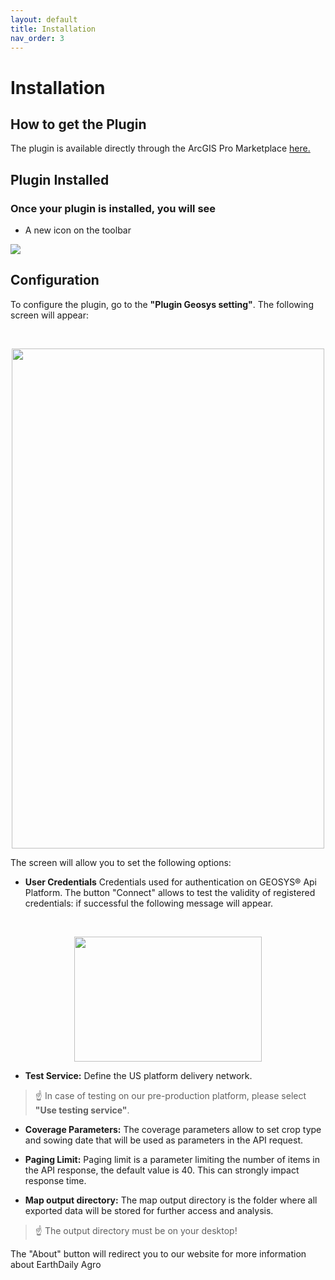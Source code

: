 ```yaml
---
layout: default
title: Installation
nav_order: 3
---
```



# Installation

## How to get the Plugin
The plugin is available directly through the ArcGIS Pro Marketplace [here.](https://www.esri.com/en-us/arcgis-marketplace/overview)

## Plugin Installed

 ### Once your plugin is installed, you will see

 - A new icon on the toolbar

![](https://github.com/GEOSYS/Images/blob/main/ArcGIS/Icon_toolbar.png)

## Configuration


To configure the plugin, go to the <Strong>"Plugin Geosys setting"</Strong>.
The following screen will appear:

<br>
<p align="center">
  <img width="500" height="800" src="https://raw.githubusercontent.com/GEOSYS/Images/main/ArcGIS/ArcGIS_setting.png"
<br>
</p>

The screen will allow you to set the following options:
  
- <Strong>User Credentials</Strong> Credentials used for authentication on GEOSYS® Api Platform. The button "Connect" allows to test the validity of registered credentials: if successful the following message will appear.
  
<br>
<p align="center">
  <img width="300" height="200" src="https://raw.githubusercontent.com/GEOSYS/qgis-plugin-doc/master/pictures/Authentication_image.png">
<br>
</p>


- <Strong>Test Service:</Strong> Define the US platform delivery network. 
 > ☝️  In case of testing on our pre-production platform, please select **"Use testing service"**.


 - <Strong>Coverage Parameters:</Strong> The coverage parameters allow to set crop type and sowing date that will be used as parameters in the API request.

 - <Strong>Paging Limit:</Strong> Paging limit is a parameter limiting the number of items in the API response, the default value is 40. This can strongly impact response time.
 
 - <Strong>Map output directory:</Strong> The map output directory is the folder where all exported data will be stored for further access and analysis.
 > ☝️   The output directory must be on your desktop!

  The "About" button will redirect you to our website for more information about EarthDaily Agro
 
